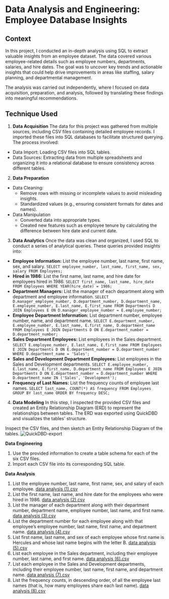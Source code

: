 # Data Analysis and Engineering: Employee Database Insights

## Context
In this project, I conducted an in-depth analysis using SQL to extract valuable insights from an employee dataset. The data covered various employee-related details such as employee numbers, departments, salaries, and hire dates. The goal was to uncover key trends and actionable insights that could help drive improvements in areas like staffing, salary planning, and departmental management.

The analysis was carried out independently, where I focused on data acquisition, preparation, and analysis, followed by translating these findings into meaningful recommendations.

## Technique Used
1. **Data Acquisition**
The data for this project was gathered from multiple sources, including CSV files containing detailed employee records. I imported these files into SQL databases to facilitate structured querying. The process involved:
* Data Import: Loading CSV files into SQL tables.
* Data Sources: Extracting data from multiple spreadsheets and organizing it into a relational database to ensure consistency across different tables.
2. **Data Preparation**
* Data Cleaning:
  * Remove rows with missing or incomplete values to avoid misleading insights.
  * Standardized values (e.g., ensuring consistent formats for dates and names).
* Data Manipulation
  * Converted data into appropriate types.
  * Created new features such as employee tenure by calculating the difference between hire date and current date.
3. **Data Analytics**
Once the data was clean and organized, I used SQL to conduct a series of analytical queries. These queries provided insights into:
* **Employee Information:** List the employee number, last name, first name, sex, and salary.
`
SELECT employee_number, last_name, first_name, sex, salary FROM Employees;
`
* **Hired in 1986:** List the first name, last name, and hire date for employees hired in 1986.
`
SELECT first_name, last_name, hire_date FROM Employees WHERE YEAR(hire_date) = 1986;
`
* **Department Managers:** List the manager of each department along with department and employee information.
`
SELECT D.manager_employee_number, D.department_number, D.department_name, E.employee_number, E.last_name, E.first_name
FROM Departments D
JOIN Employees E ON D.manager_employee_number = E.employee_number;
`
* **Employee Department Information:**  List department number, employee number, name, and department name.
`
SELECT E.department_number, E.employee_number, E.last_name, E.first_name, D.department_name
FROM Employees E
JOIN Departments D ON E.department_number = D.department_number;
`
* **Sales Department Employees:** List employees in the Sales department.
`
SELECT E.employee_number, E.last_name, E.first_name
FROM Employees E
JOIN Departments D ON E.department_number = D.department_number
WHERE D.department_name = 'Sales';
`
* **Sales and Development Department Employees:** List employees in the Sales and Development departments.
`
SELECT E.employee_number, E.last_name, E.first_name, D.department_name
FROM Employees E
JOIN Departments D ON E.department_number = D.department_number
WHERE D.department_name IN ('Sales', 'Development');
`
* **Frequency of Last Names:** List the frequency counts of employee last names.
`
SELECT last_name, COUNT(*) AS frequency FROM Employees GROUP BY last_name ORDER BY frequency DESC;
`
4. **Data Modeling**
In this step, I inspected the provided CSV files and created an Entity Relationship Diagram (ERD) to represent the relationships between tables. The ERD was exported using QuickDBD and visualizes the tables' structure.

Inspect the CSV files, and then sketch an Entity Relationship Diagram of the tables.
![QuickDBD-export](https://github.com/jessnguyen9/sql-challenge/assets/128268114/7c0b16a7-001e-47f9-9dcb-22f1793ce431)

**Data Engineering**
1. Use the provided information to create a table schema for each of the six CSV files.
2. Import each CSV file into its corresponding SQL table.

**Data Analysis**
1. List the employee number, last name, first name, sex, and salary of each employee.
[data analysis (1).csv](https://github.com/jessnguyen9/sql-challenge/files/11815104/data.analysis.1.csv)
2. List the first name, last name, and hire date for the employees who were hired in 1986.
[data analysis (2).csv](https://github.com/jessnguyen9/sql-challenge/files/11815280/data.analysis.2.csv)
3. List the manager of each department along with their department number, department name, employee number, last name, and first name.
[data analysis (3).csv](https://github.com/jessnguyen9/sql-challenge/files/11815279/data.analysis.3.csv)
4. List the department number for each employee along with that employee’s employee number, last name, first name, and department name.
[data analysis (4).csv](https://github.com/jessnguyen9/sql-challenge/files/11815278/data.analysis.4.csv)
5. List first name, last name, and sex of each employee whose first name is Hercules and whose last name begins with the letter B.
[data analysis (5).csv](https://github.com/jessnguyen9/sql-challenge/files/11815277/data.analysis.5.csv)
6. List each employee in the Sales department, including their employee number, last name, and first name.
[data analysis (6).csv](https://github.com/jessnguyen9/sql-challenge/files/11815276/data.analysis.6.csv)
7. List each employee in the Sales and Development departments, including their employee number, last name, first name, and department name.
[data analysis (7).csv](https://github.com/jessnguyen9/sql-challenge/files/11815275/data.analysis.7.csv)
8. List the frequency counts, in descending order, of all the employee last names (that is, how many employees share each last name).
[data analysis (8).csv](https://github.com/jessnguyen9/sql-challenge/files/11815274/data.analysis.8.csv)
